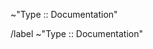 ~"Type :: Documentation"

<!--- What would you like to see in the documentation?  How does our        -->
<!--- current documentation not meet your needs?  How has this lack of      -->
<!--- documentation affected you?  What are you trying to accomplish?       -->

<!--- If you need this work completed by a certain date, please assign a    -->
<!--- Due Date below.                                                       -->

/label ~"Type :: Documentation"
